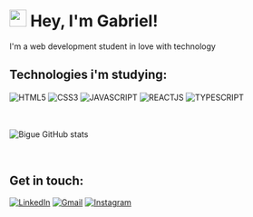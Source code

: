

# <img src="https://media.giphy.com/media/hvRJCLFzcasrR4ia7z/giphy.gif" width="30px" height="30px"> Hey, I'm Gabriel! 

I'm a web development student in love with technology

## Technologies i'm studying:
<div style ="display: inline_block">
<img align="center" alt="HTML5" src="https://img.shields.io/badge/HTML5-E34F26?style=for-the-badge&logo=html5&logoColor=white" />
<img align="center" alt="CSS3" src="https://img.shields.io/badge/CSS3-1572B6?style=for-the-badge&logo=css3&logoColor=white" />
<img align="center" alt="JAVASCRIPT" src="https://img.shields.io/badge/JavaScript-F7DF1E?style=for-the-badge&logo=javascript&logoColor=black" />
<img align="center" alt="REACTJS" src="https://img.shields.io/badge/React-20232A?style=for-the-badge&logo=react&logoColor=61DAFB"  />
 <img align="center" alt="TYPESCRIPT" src="https://img.shields.io/badge/TypeScript-007ACC?style=for-the-badge&logo=typescript&logoColor=white"  />
</div>

<br/>
<br/>

![Bigue GitHub stats](https://github-readme-stats.vercel.app/api?username=bigue&show_icons=true&theme=dracula)

<br/>


## Get in touch:
[![LinkedIn](https://img.shields.io/badge/LinkedIn-0077B5?style=for-the-badge&logo=linkedin&logoColor=white)](https://www.linkedin.com/in/gabriel-fajersztajn/)
[![Gmail](https://img.shields.io/badge/Gmail-D14836?style=for-the-badge&logo=gmail&logoColor=white)](mailto:gabriel.fa92@gmail.com)
[![Instagram](https://img.shields.io/badge/Instagram-E4405F?style=for-the-badge&logo=instagram&logoColor=white)](https://www.instagram.com/bigueee/)
